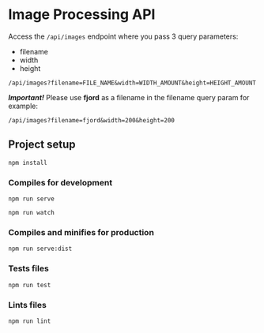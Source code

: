 # Image Processing API

Access the `/api/images` endpoint where you pass 3 query parameters:

-   filename
-   width
-   height

`/api/images?filename=FILE_NAME&width=WIDTH_AMOUNT&height=HEIGHT_AMOUNT`

**_Important!_**
Please use **fjord** as a filename in the filename query param
for example:

`/api/images?filename=fjord&width=200&height=200`

## Project setup

```
npm install
```

### Compiles for development

```
npm run serve
```

```
npm run watch
```

### Compiles and minifies for production

```
npm run serve:dist
```

### Tests files

```
npm run test
```

### Lints files

```
npm run lint
```
